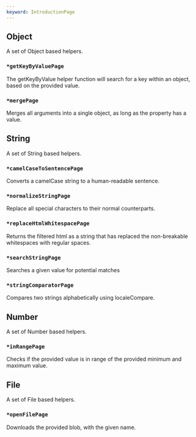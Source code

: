 ```yaml
---
keyword: IntroductionPage
---
```


## Object

A set of Object based helpers.

### `*getKeyByValuePage`
The getKeyByValue helper function will search for a key within an object, based on the provided value.

### `*mergePage`
Merges all arguments into a single object, as long as the property has a value.

## String

A set of String based helpers.

### `*camelCaseToSentencePage`
Converts a camelCase string to a human-readable sentence.

### `*normalizeStringPage`
Replace all special characters to their normal counterparts.

### `*replaceHtmlWhitespacePage`
Returns the filtered html as a string that has replaced the non-breakable whitespaces with regular spaces.

### `*searchStringPage`
Searches a given value for potential matches

### `*stringComparatorPage`
Compares two strings alphabetically using localeCompare.


## Number

A set of Number based helpers.

### `*inRangePage`
Checks if the provided value is in range of the provided minimum and maximum value.


## File

A set of File based helpers.

### `*openFilePage`
Downloads the provided blob, with the given name.

